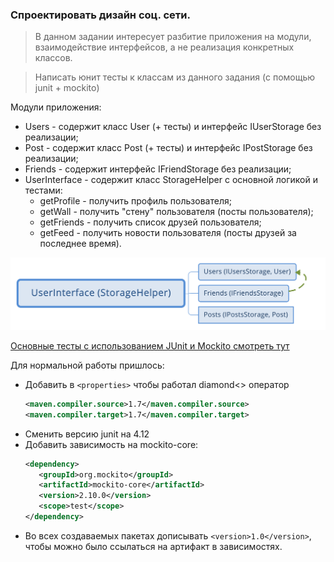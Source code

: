 ### Спроектировать дизайн соц. сети.
> В данном задании интересует разбитие приложения на модули, взаимодействие интерфейсов, а не реализация конкретных классов.

> Написать юнит тесты к классам из данного задания (с помощью junit + mockito)

Модули приложения:

* Users - содержит класс User (+ тесты) и интерфейс IUserStorage без реализации;
* Post - содержит класс Post (+ тесты) и интерфейс IPostStorage без реализации;
* Friends - содержит интерфейс IFriendStorage без реализации;
* UserInterface - содержит класс StorageHelper с основной логикой и тестами:
    * getProfile - получить профиль пользователя;
    * getWall - получить "стену" пользователя (посты пользователя);
    * getFriends - получить список друзей пользователя;
    * getFeed - получить новости пользователя (посты друзей за последнее время).

![Схема модулей](img/scheme.svg)

[Основные тесты с использованием JUnit и Mockito смотреть тут ](https://github.com/averveiko/javaSchool/blob/master/lesson08/SocialNetwork/UserInterface/src/test/java/ru/sbt/averveyko/socialnetwork/userinterface/StorageHelperTest.java)

Для нормальной работы пришлось:
* Добавить в `<properties>` чтобы работал diamond<> оператор 
    ```xml
    <maven.compiler.source>1.7</maven.compiler.source>
    <maven.compiler.target>1.7</maven.compiler.target>
    ```
* Сменить версию junit на 4.12
* Добавить зависимость на mockito-core:
    ```xml
    <dependency>
       <groupId>org.mockito</groupId>
       <artifactId>mockito-core</artifactId>
       <version>2.10.0</version>
       <scope>test</scope>
    </dependency>
  ```
* Во всех создаваемых пакетах дописывать `<version>1.0</version>`, чтобы можно было ссылаться на артифакт в зависимостях.